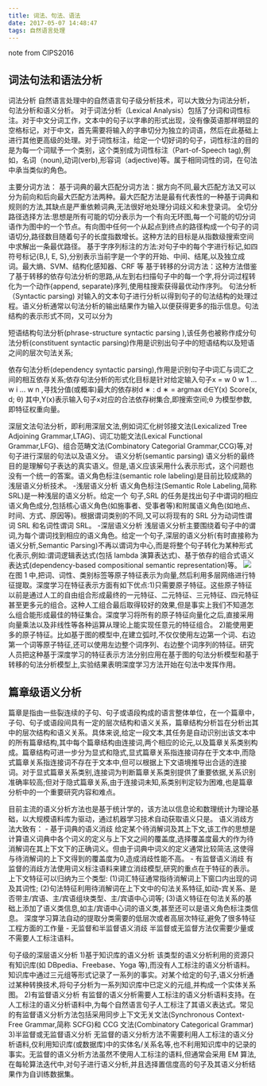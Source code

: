 ```yaml
---
title: 词法、句法、语法
date: 2017-05-07 14:48:47
tags: 自然语言处理
---
```

note from CIPS2016
## 词法句法和语法分析
词法分析
  自然语言处理中的自然语言句子级分析技术，可以大致分为词法分析，句法分析和语义分析。
  对于词法分析（Lexical Analysis）包括了分词和词性标注。对于中文分词工作，文本中的句子以字串的形式出现，没有像英语那样明显的空格标记，对于中文，首先需要将输入的字串切分为独立的词语，然后在此基础上进行其他更高级的处理。对于词性标注，给定一个切好词的句子，词性标注的目的是为每一个词赋予一个类别，这个类别成为词性标注（Part-of-Speech tag),例如，名词（noun),动词(verb),形容词（adjective)等。属于相同词性的词，在句法中承当类似的角色。
  <!--more-->
  主要分词方法：
    基于词典的最大匹配分词方法：据方向不同,最大匹配方法又可以分为前向和后向最大匹配方法两种。最大匹配方法是最有代表性的一种基于词典和规则的方法,其缺点是严重依赖词典,无法很好地处理分词歧义和未登录词。
    全切分路径选择方法:思想是所有可能的切分表示为一个有向无环图,每一个可能的切分词语作为图中的一个节点。有向图中任何一个从起点到终点的路径构成一个句子的词语切分,路径数目随着句子的长度指数增长。这种方法的目标是从指数级搜索空间中求解出一条最优路径。
    基于字序列标注的方法:对句子中的每个字进行标记,如四符号标记{B,I, E, S},分别表示当前字是一个字的开始、中间、结尾,以及独立成词。最大熵、SVM、结构化感知器、CRF 等
    基于转移的分词方法：这种方法借鉴了基于转移的依存句法分析的思路,从左到右扫描句子中的每一个字,将分词过程转化为一个动作{append, separate}序列,使用柱搜索获得最优动作序列。
句法分析（Syntactic parsing)
  对输入的文本句子进行分析以得到句子的句法结构的处理过程。语义分析通常以句法分析的输出结果作为输入以便获得更多的指示信息。句法结构的表示形式不同，又可以分为

  短语结构句法分析(phrase-structure syntactic parsing ),该任务也被称作成分句法分析(constituent syntactic parsing)作用是识别出句子中的短语结构以及短语之间的层次句法关系;

  依存句法分析(dependency syntactic parsing),作用是识别句子中词汇与词汇之间的相互依存关系;依存句法分析的形式化目标是针对给定输入句子x = w 0 w 1 ... w i ... w n ,寻找分值(或概率)最大的依存树d ∗ :
              d ∗ = argmax d∈Y(x) Score(x, d; θ)
  其中,Y(x)表示输入句子x对应的合法依存树集合,即搜索空间;θ 为模型参数,即特征权重向量。

  深层文法句法分析，即利用深层文法,例如词汇化树邻接文法(Lexicalized Tree Adjoining Grammar,LTAG)、词汇功能文法(Lexical Functional Grammar,LFG)、组合范畴文法(Combinatory Categorial Grammar,CCG)等,对句子进行深层的句法以及语义分。
语义分析(semantic parsing)
  语义分析的最终目的是理解句子表达的真实语义。但是,语义应该采用什么表示形式，这个问题也没有一个统一的答案。语义角色标注(semantic role labeling)是目前比较成熟的浅层语义分析技术。
  -浅层语义分析
    语义角色标注(Semantic Role Labeling,简称 SRL)是一种浅层的语义分析。给定一个
    句子,SRL 的任务是找出句子中谓词的相应语义角色成分,包括核心语义角色(如施事者、受事者等)和附属语义角色(如地点、时间、方式、原因等)。根据谓词类别的不同,又可以将现有的 SRL 分为动词性谓词 SRL 和名词性谓词 SRL。
  -深层语义分析
    浅层语义分析主要围绕着句子中的谓词,为每个谓词找到相应的语义角色。给定一个句子,深层的语义分析(有时直接称为语义分析,Semantic Parsing)不再以谓词为中心,而是将整个句子转化为某种形式化表示,例如:谓词逻辑表达式(包括 lambda 演算表达式)、基于依存的组合式语义表达式(dependency-based compositional semantic
representation)等。
![](/img/word_syn_sen_1.png.png)
在图 1 中,把词、词性、类别标签等原子特征表示为向量,然后利用多层网络进行特征提取。深度学习在特征表示方面有如下优点:1)只需要原子特征。这些原子特征以前是通过人工的自由组合形成最终的一元特征、二元特征、三元特征、四元特征甚至更多元的组合。这种人工组合最后取得较好的效果,但是事实上我们不知道怎么组合能形成最佳的特征集合。深度学习将所有的原子特征向量化之后,直接采用向量乘法以及非线性等各种运算从理论上能实现任意元的特征组合。 2)能使用更多的原子特征。比如基于图的模型中,在建立弧时,不仅仅使用左边第一个词、右边第一个词等原子特征,还可以使用左边整个词序列、右边整个词序列的特征。研究人员把这种基于深度学习的特征表示方法分别应用在基于图的句法分析模型和基于转移的句法分析模型上,实验结果表明深度学习方法开始在句法中发挥作用。

## 篇章级语义分析
  篇章是指由一些裂连续的子句、句子或语段构成的语言整体单位，在一个篇章中，子句、句子或语段间具有一定的层次结构和语义关系，篇章结构分析旨在分析出其中的层次结构和语义关系。具体来说,给定一段文本,其任务是自动识别出该文本中的所有篇章结构,其中每个篇章结构由连接词,两个相应的论元,以及篇章关系类别构成。篇章结构可进一步分为显式和隐式,显式篇章关系指连接词存在于文本中,而隐式篇章关系指连接词不存在于文本中,但可以根据上下文语境推导出合适的连接词。对于显式篇章关系类别,连接词为判断篇章关系类别提供了重要依据,关系识别准确率较高;但对于隐式篇章关系,由于连接词未知,系类别判定较为困难,也是篇章分析中的一个重要研究内容和难点。

目前主流的语义分析方法也是基于统计学的，该方法以信息论和数理统计为理论基础，以大规模语料库为驱动，通过机器学习技术自动获取语义只是。
  语义消歧方法大致有：
    - 基于词典的语义消歧
      给定某个待消解词及其上下文,该工作的思想是计算语义词典中各个词义的定义与上下文之间的覆盖度,选择覆盖度最大的作为待消解词在其上下文下的正确词义。但由于词典中词义的定义通常比较简洁,这使得与待消解词的上下文得到的覆盖度为0,造成消歧性能不高。
    - 有监督语义消歧
      有监督的消歧方法使用词义标注语料来建立消歧模型,研究的重点在于特征的表示。上下文特征可以归纳为三个类型:
        (1)词汇特征通常指待消解词上下窗口内出现的词及其词性;
        (2)句法特征利用待消解词在上下文中的句法关系特征,如动-宾关系、是否带主/宾语、主/宾语组块类型、主/宾语中心词等;
        (3)语义特征在句法关系的基础上添加了语义类信息,如主/宾语中心词的语义类,甚至还可以是语义角色标注类信息。
    深度学习算法自动的提取分类需要的低层次或者高层次特征,避免了很多特征工程方面的工作量
    - 无监督和半监督语义消歧
        半监督或无监督方法仅需要少量或不需要人工标注语料。

句子级的深层语义分析
  1)基于知识库的语义分析
  该类型的语义分析利用的资源只有知识库(如 DBpedia、Freebase、Yoga 等),而没有人工标注的语义分析语料。知识库中通过三元组等形式记录了一系列的事实。对某个给定的句子,语义分析通过某种转换技术,将句子分析为一系列知识库中已定义的元组,并构成一个实体关系图。
  2)有监督语义分析
  有监督的语义分析需要人工标注的语义分析语料支持。在人工标注的语义分析语料中,为每个自然语言句子人工标注了其语义表达式。常见的有监督语义分析方法包括采用同步上下文无关文法(Synchronous Context-Free Grammar,简称 SCFG)和 CCG 文法(Combinatory Categorical Grammar)
  3)半监督或无监督语义分析
  无监督的语义分析方法不需要利用人工标注的语义分析语料,仅利用知识库(或数据库)中的实体名/关系名等,也不利用知识库中的记录的事实。无监督的语义分析方法虽然不使用人工标注的语料,但通常会采用 EM 算法,在每轮算法迭代中,对句子进行语义分析,并且选择置信度高的句子及其语义分析结果作为自训练数据集。
